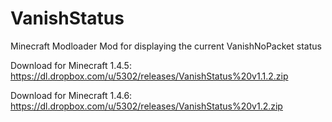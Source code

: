 VanishStatus
============

Minecraft Modloader Mod for displaying the current VanishNoPacket status

Download for Minecraft 1.4.5:
https://dl.dropbox.com/u/5302/releases/VanishStatus%20v1.1.2.zip

Download for Minecraft 1.4.6:
https://dl.dropbox.com/u/5302/releases/VanishStatus%20v1.2.zip
